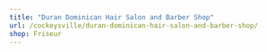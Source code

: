 ```yaml
---
title: "Duran Dominican Hair Salon and Barber Shop"
url: /cockeysville/duran-dominican-hair-salon-and-barber-shop/
shop: Friseur
---
```

